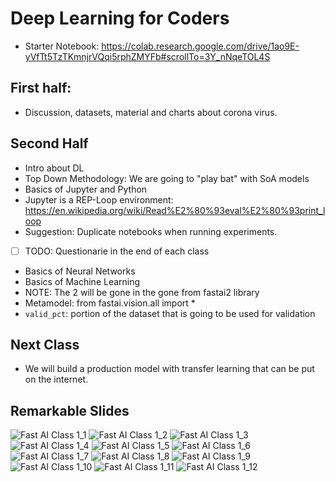 # Deep Learning for Coders
- Starter Notebook: https://colab.research.google.com/drive/1ao9E-yVfTt5TzTKmnjrVQqi5rphZMYFb#scrollTo=3Y_nNqeTOL4S
## First half: 
- Discussion, datasets, material and charts about corona virus.
## Second Half
- Intro about DL
- Top Down Methodology: We are going to "play bat" with SoA models
- Basics of Jupyter and Python
- Jupyter is a REP-Loop environment: https://en.wikipedia.org/wiki/Read%E2%80%93eval%E2%80%93print_loop
- Suggestion: Duplicate notebooks when running experiments. 
- [ ] TODO: Questionarie in the end of each class 
- Basics of Neural Networks
- Basics of Machine Learning
- NOTE: The 2 will be gone in the gone from fastai2 library
- Metamodel: from fastai.vision.all import *
- `valid_pct`: portion of the dataset that is going to be used for validation

## Next Class
- We will build a production model with transfer learning that can be put on the internet. 

## Remarkable Slides
![Fast AI Class 1_1](https://user-images.githubusercontent.com/5733246/76924915-9ddc0480-68b6-11ea-9826-c2825caf34a8.jpg)
![Fast AI Class 1_2](https://user-images.githubusercontent.com/5733246/76924921-a2082200-68b6-11ea-908c-60331ed30de4.jpg)
![Fast AI Class 1_3](https://user-images.githubusercontent.com/5733246/76924922-a3d1e580-68b6-11ea-83c3-651c2c3fdfd2.jpg)
![Fast AI Class 1_4](https://user-images.githubusercontent.com/5733246/76924924-a46a7c00-68b6-11ea-9b18-0617f767263c.jpg)
![Fast AI Class 1_5](https://user-images.githubusercontent.com/5733246/76924936-a9c7c680-68b6-11ea-80e1-88314db19036.jpg)
![Fast AI Class 1_6](https://user-images.githubusercontent.com/5733246/76924938-aa605d00-68b6-11ea-99bb-f8d301e9c7d3.jpg)
![Fast AI Class 1_7](https://user-images.githubusercontent.com/5733246/76924941-aaf8f380-68b6-11ea-9f8f-17fefa7a7fcc.jpg)
![Fast AI Class 1_8](https://user-images.githubusercontent.com/5733246/76924944-ab918a00-68b6-11ea-985b-3c4a965a5332.jpg)
![Fast AI Class 1_9](https://user-images.githubusercontent.com/5733246/76924946-ab918a00-68b6-11ea-8a35-167df2ddfad2.jpg)
![Fast AI Class 1_10](https://user-images.githubusercontent.com/5733246/76925611-c06f1d00-68b8-11ea-9184-d4e260a03dfc.jpg)
![Fast AI Class 1_11](https://user-images.githubusercontent.com/5733246/76925613-c36a0d80-68b8-11ea-9341-083f6ccc9586.jpg)
![Fast AI Class 1_12](https://user-images.githubusercontent.com/5733246/76925615-c402a400-68b8-11ea-995f-8949fbecf2b1.jpg)
